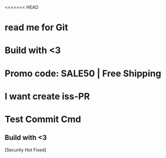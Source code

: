 <<<<<<< HEAD
# read me for Git

# Build with <3
# Promo code: SALE50 | Free Shipping 

# I want create iss-PR
# Test Commit Cmd 
## Build with <3

[Security Hot Fixed]


